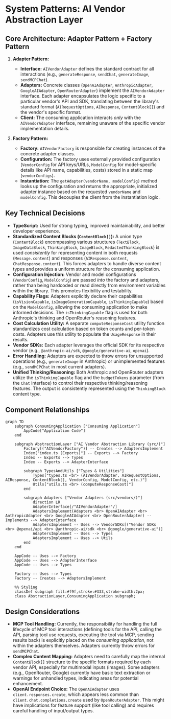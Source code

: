 # System Patterns: AI Vendor Abstraction Layer

## Core Architecture: Adapter Pattern + Factory Pattern

1.  **Adapter Pattern:**

    - **Interface:** `AIVendorAdapter` defines the standard contract for all interactions (e.g., `generateResponse`, `sendChat`, `generateImage`, `sendMCPChat`).
    - **Adapters:** Concrete classes (`OpenAIAdapter`, `AnthropicAdapter`, `GoogleAIAdapter`, `OpenRouterAdapter`) implement the `AIVendorAdapter` interface. Each adapter encapsulates the logic specific to a particular vendor's API and SDK, translating between the library's standard format (`AIRequestOptions`, `AIResponse`, `ContentBlock[]`) and the vendor's specific format.
    - **Client:** The consuming application interacts _only_ with the `AIVendorAdapter` interface, remaining unaware of the specific vendor implementation details.

2.  **Factory Pattern:**
    - **Factory:** `AIVendorFactory` is responsible for creating instances of the concrete adapter classes.
    - **Configuration:** The factory uses externally provided configuration (`VendorConfig` for API keys/URLs, `ModelConfig` for model-specific details like API name, capabilities, costs) stored in a static map (`vendorConfigs`).
    - **Instantiation:** The `getAdapter(vendorName, modelConfig)` method looks up the configuration and returns the appropriate, initialized adapter instance based on the requested `vendorName` and `modelConfig`. This decouples the client from the instantiation logic.

## Key Technical Decisions

- **TypeScript:** Used for strong typing, improved maintainability, and better developer experience.
- **Standardized Content Blocks (`ContentBlock[]`):** A union type (`ContentBlock`) encompassing various structures (`TextBlock`, `ImageDataBlock`, `ThinkingBlock`, `ImageBlock`, `RedactedThinkingBlock`) is used _consistently_ for representing content in both requests (`Message.content`) and responses (`AIResponse.content`, `ChatResponse.content`). This forces adapters to handle diverse content types and provides a uniform structure for the consuming application.
- **Configuration Injection:** Vendor and model configurations (`VendorConfig`, `ModelConfig`) are passed _into_ the factory and adapters, rather than being hardcoded or read directly from environment variables within the library. This promotes flexibility and testability.
- **Capability Flags:** Adapters explicitly declare their capabilities (`isVisionCapable`, `isImageGenerationCapable`, `isThinkingCapable`) based on the `ModelConfig`, allowing the consuming application to make informed decisions. The `isThinkingCapable` flag is used for both Anthropic's thinking and OpenRouter's reasoning features.
- **Cost Calculation Utility:** A separate `computeResponseCost` utility function standardizes cost calculation based on token counts and per-token costs. Adapters use this utility to populate the `UsageResponse` in their results.
- **Vendor SDKs:** Each adapter leverages the official SDK for its respective vendor (e.g., `@anthropic-ai/sdk`, `@google/generative-ai`, `openai`).
- **Error Handling:** Adapters are expected to throw errors for unsupported operations (e.g., `generateImage` in Anthropic) or unimplemented features (e.g., `sendMCPChat` in most current adapters).
- **Unified Thinking/Reasoning:** Both Anthropic and OpenRouter adapters utilize the `isThinkingCapable` flag and the `budgetTokens` parameter (from the `Chat` interface) to control their respective thinking/reasoning features. The output is consistently represented using the `ThinkingBlock` content type.

## Component Relationships

```mermaid
graph TD
    subgraph ConsumingApplication ["Consuming Application"]
        AppCode["Application Code"]
    end

    subgraph AbstractionLayer ["AI Vendor Abstraction Library (src/)"]
        Factory[("AIVendorFactory")] -- Creates --> AdaptersImplement
        Index["index.ts (Exports)"] -- Exports --> Factory
        Index -- Exports --> Types
        Index -- Exports --> AdapterInterface

        subgraph TypesAndUtils ["Types & Utilities"]
            Types["types.ts <br> (AIVendorAdapter, AIRequestOptions, AIResponse, ContentBlock[], VendorConfig, ModelConfig, etc.)"]
            Utils["utils.ts <br> (computeResponseCost)"]
        end

        subgraph Adapters ["Vendor Adapters (src/vendors/)"]
            direction LR
            AdapterInterface[/"AIVendorAdapter"/]
            AdaptersImplement(Adapters <br> OpenAIAdapter <br> AnthropicAdapter <br> GoogleAIAdapter <br> OpenRouterAdapter) -- Implements --> AdapterInterface
            AdaptersImplement -- Uses --> VendorSDKs[("Vendor SDKs <br> @openai/api <br> @anthropic-ai/sdk <br> @google/generative-ai")]
            AdaptersImplement -- Uses --> Types
            AdaptersImplement -- Uses --> Utils
        end
    end

    AppCode -- Uses --> Factory
    AppCode -- Uses --> AdapterInterface
    AppCode -- Uses --> Types

    Factory -- Uses --> Types
    Factory -- Creates --> AdaptersImplement

    %% Styling
    classDef subgraph fill:#f9f,stroke:#333,stroke-width:2px;
    class AbstractionLayer,ConsumingApplication subgraph;
```

## Design Considerations

- **MCP Tool Handling:** Currently, the responsibility for handling the full lifecycle of MCP tool interactions (defining tools for the API, calling the API, parsing tool use requests, executing the tool via MCP, sending results back) is explicitly placed on the _consuming application_, not within the adapters themselves. Adapters currently throw errors for `sendMCPChat`.
- **Complex Content Mapping:** Adapters need to carefully map the internal `ContentBlock[]` structure to the specific formats required by each vendor API, especially for multimodal inputs (images). Some adapters (e.g., OpenRouter, Google) currently have basic text extraction or warnings for unhandled types, indicating areas for potential enhancement.
- **OpenAI Endpoint Choice:** The `OpenAIAdapter` uses `client.responses.create`, which appears less common than `client.chat.completions.create` used by `OpenRouterAdapter`. This might have implications for feature support (like tool calling) and requires careful handling of input/output types.
